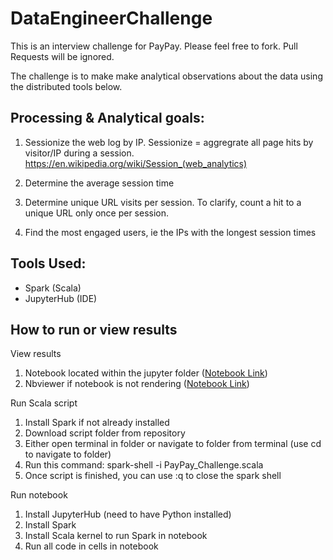 # DataEngineerChallenge

This is an interview challenge for PayPay. Please feel free to fork. Pull Requests will be ignored.

The challenge is to make make analytical observations about the data using the distributed tools below.

## Processing & Analytical goals:

1. Sessionize the web log by IP. Sessionize = aggregrate all page hits by visitor/IP during a session.
    https://en.wikipedia.org/wiki/Session_(web_analytics)

2. Determine the average session time

3. Determine unique URL visits per session. To clarify, count a hit to a unique URL only once per session.

4. Find the most engaged users, ie the IPs with the longest session times

## Tools Used:
- Spark (Scala)
- JupyterHub (IDE)

## How to run or view results

View results

1. Notebook located within the jupyter folder ([Notebook Link](https://github.com/mau-foo/DataEngineerChallenge/blob/master/Jupyter/PayPay%20Challenge.ipynb))
2. Nbviewer if notebook is not rendering ([Notebook Link](https://nbviewer.jupyter.org/github/mau-foo/DataEngineerChallenge/blob/master/Jupyter/PayPay%20Challenge.ipynb))

Run Scala script

1. Install Spark if not already installed
2. Download script folder from repository
3. Either open terminal in folder or navigate to folder from terminal (use cd to navigate to folder)
4. Run this command: spark-shell -i PayPay_Challenge.scala
5. Once script is finished, you can use :q to close the spark shell

Run notebook

1. Install JupyterHub (need to have Python installed)
2. Install Spark
3. Install Scala kernel to run Spark in notebook
4. Run all code in cells in notebook

